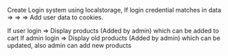 Create Login system using localstorage,
If login credential matches in data => => => Add user data to cookies.

If user login => Display products (Added by admin) which can be added to cart
If admin login => Display old products (Added by admin) which can be updated, also admin can add new products
